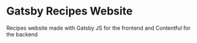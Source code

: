 # Gatsby Recipes Website
Recipes website made with Gatsby JS for the frontend and Contentful for the backend
